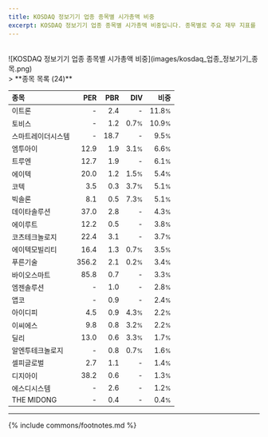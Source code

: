 ```yaml
---
title: KOSDAQ 정보기기 업종 종목별 시가총액 비중
excerpt: KOSDAQ 정보기기 업종 종목별 시가총액 비중입니다. 종목별로 주요 재무 지표를 함께 표시합니다.
---
```

<br>
![KOSDAQ 정보기기 업종 종목별 시가총액 비중](images/kosdaq_업종_정보기기_종목.png)
<br>
> **종목 목록 (24)**<a id="list"></a>

| **종목** | **PER** | **PBR** | **DIV** | **비중** |
| :------- | ------: | ------: | ------: | -------: |
| 이트론 | - | 2.4 | - | 11.8<small>%</small> |
| 토비스 | - | 1.2 | 0.7<small>%</small> | 10.9<small>%</small> |
| 스마트레이더시스템 | - | 18.7 | - | 9.5<small>%</small> |
| 엠투아이 | 12.9 | 1.9 | 3.1<small>%</small> | 6.6<small>%</small> |
| 트루엔 | 12.7 | 1.9 | - | 6.1<small>%</small> |
| 에이텍 | 20.0 | 1.2 | 1.5<small>%</small> | 5.4<small>%</small> |
| 코텍 | 3.5 | 0.3 | 3.7<small>%</small> | 5.1<small>%</small> |
| 빅솔론 | 8.1 | 0.5 | 7.3<small>%</small> | 5.1<small>%</small> |
| 데이타솔루션 | 37.0 | 2.8 | - | 4.3<small>%</small> |
| 에이루트 | 12.2 | 0.5 | - | 3.8<small>%</small> |
| 코츠테크놀로지 | 22.4 | 3.1 | - | 3.7<small>%</small> |
| 에이텍모빌리티 | 16.4 | 1.3 | 0.7<small>%</small> | 3.5<small>%</small> |
| 푸른기술 | 356.2 | 2.1 | 0.2<small>%</small> | 3.4<small>%</small> |
| 바이오스마트 | 85.8 | 0.7 | - | 3.3<small>%</small> |
| 엠젠솔루션 | - | 1.0 | - | 2.8<small>%</small> |
| 앱코 | - | 0.9 | - | 2.4<small>%</small> |
| 아이디피 | 4.5 | 0.9 | 4.3<small>%</small> | 2.2<small>%</small> |
| 이씨에스 | 9.8 | 0.8 | 3.2<small>%</small> | 2.2<small>%</small> |
| 딜리 | 13.0 | 0.6 | 3.3<small>%</small> | 1.7<small>%</small> |
| 알엔투테크놀로지 | - | 0.8 | 0.7<small>%</small> | 1.6<small>%</small> |
| 셀피글로벌 | 2.7 | 1.1 | - | 1.4<small>%</small> |
| 디지아이 | 38.2 | 0.6 | - | 1.3<small>%</small> |
| 에스디시스템 | - | 2.6 | - | 1.2<small>%</small> |
| THE MIDONG | - | 0.4 | - | 0.4<small>%</small> |

---
{% include commons/footnotes.md %}